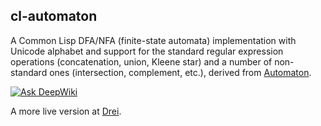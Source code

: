 ## cl-automaton

A Common Lisp DFA/NFA (finite-state automata) implementation with
Unicode alphabet and support for the standard regular expression
operations (concatenation, union, Kleene star) and a number of
non-standard ones (intersection, complement, etc.), derived from
[Automaton](http://www.brics.dk/automaton/).

[![Ask DeepWiki](https://deepwiki.com/badge.svg)](https://deepwiki.com/amb007/cl-automaton)

A more live version at [Drei](https://github.com/robert-strandh/McCLIM/tree/master/Libraries/Drei).
